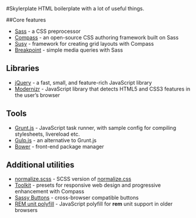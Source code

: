 #Skylerplate
HTML boilerplate with a lot of useful things.

##Core features

* [Sass](http://sass-lang.com) - a CSS preprocessor
* [Compass](http://compass-style.org) - an open-source CSS authoring framework built on Sass
* [Susy](http://susy.readthedocs.org/en/latest) - framework for creating grid layouts with Compass
* [Breakpoint](http://breakpoint-sass.com) - simple media queries with Sass

## Libraries
* [jQuery](https://jquery.com) - a fast, small, and feature-rich JavaScript library
* [Modernizr](http://modernizr.com) - JavaScript library that detects HTML5 and CSS3 features in the user’s browser

## Tools
* [Grunt.js](http://gruntjs.com) - JavaScript task runner, with sample config for compiling stylesheets, livereload etc.
* [Gulp.js](http://gulpjs.com) - an alternative to Grunt.js
* [Bower](http://bower.io) - front-end package manager

## Additional utilities
* [normalize.scss](https://github.com/appleboy/normalize.scss) - SCSS version of [normalize.css](https://github.com/necolas/normalize.css)
* [Toolkit](https://github.com/at-import/toolkit) - presets for responsive web design and progressive enhancement with Compass
* [Sassy Buttons](http://jaredhardy.com/sassy-buttons) - cross-browser compatible buttons
* [REM unit polyfill](https://github.com/chuckcarpenter/REM-unit-polyfill) - JavaScript polyfill for **rem** unit support in older browsers
